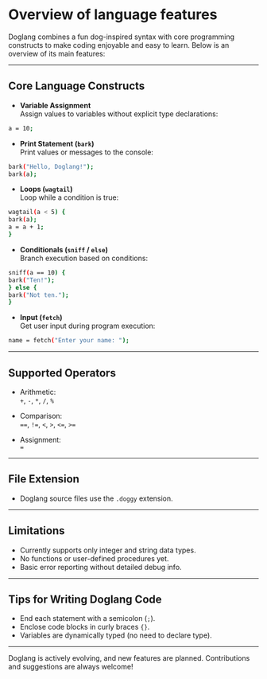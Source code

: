 # Overview of language features

Doglang combines a fun dog-inspired syntax with core programming constructs to make coding enjoyable and easy to learn. Below is an overview of its main features:

---

## Core Language Constructs

- **Variable Assignment**  
  Assign values to variables without explicit type declarations:
```bash
a = 10;
```

- **Print Statement (`bark`)**  
Print values or messages to the console:
```bash
bark("Hello, Doglang!");
bark(a);
```

- **Loops (`wagtail`)**  
Loop while a condition is true:
```bash
wagtail(a < 5) {
bark(a);
a = a + 1;
}
```

- **Conditionals (`sniff` / `else`)**  
Branch execution based on conditions:
```bash
sniff(a == 10) {
bark("Ten!");
} else {
bark("Not ten.");
}
```

- **Input (`fetch`)**  
Get user input during program execution:
```bash
name = fetch("Enter your name: ");
```

---

## Supported Operators

- Arithmetic:  
`+`, `-`, `*`, `/`, `%`

- Comparison:  
`==`, `!=`, `<`, `>`, `<=`, `>=`

- Assignment:  
`=`

---

## File Extension

- Doglang source files use the `.doggy` extension.

---

## Limitations

- Currently supports only integer and string data types.
- No functions or user-defined procedures yet.
- Basic error reporting without detailed debug info.

---

## Tips for Writing Doglang Code

- End each statement with a semicolon (`;`).
- Enclose code blocks in curly braces `{}`.
- Variables are dynamically typed (no need to declare type).

---

Doglang is actively evolving, and new features are planned. Contributions and suggestions are always welcome!

